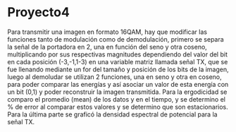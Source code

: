 # Proyecto4
Para transmitir una imagen en formato 16QAM, hay que modificar las funciones tanto de modulación como de demodulación, primero se separa la señal de la portadora en 2, una en función del seno y otra coseno, multiplicando por sus respectivas magnitudes dependiendo del valor del bit en cada posición (-3,-1,1-3) en una variable matriz llamada señal TX, que se fue llenando mediante un for del tamaño y posición de los bits de la imagen, luego al demoludar se utilizan 2 funciones, una en seno y otra en coseno, para poder comparar las energías y así asociar un valor de esta energía con un bit (0,1) y poder reconstruir la imagen transmitida.
Para la ergodicidad se comparo el promedio (mean) de los datos y en el tiempo, y se determino el % de error al comparar estos valores y se determino que son estacionarios.
Para la última parte se graficó la densidad espectral de potencial para la señal TX.
